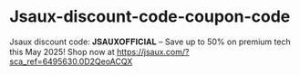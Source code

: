 # Jsaux-discount-code-coupon-code
Jsaux discount code: 𝐉𝐒𝐀𝐔𝐗𝐎𝐅𝐅𝐈𝐂𝐈𝐀𝐋 – Save up to 50% on premium tech this May 2025!  Shop now at  https://jsaux.com/?sca_ref=6495630.0D2QeoACQX
